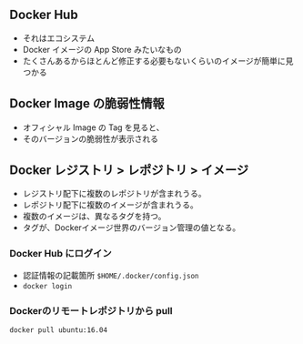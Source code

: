 ## Docker Hub
* それはエコシステム
* Docker イメージの App Store みたいなもの
* たくさんあるからほとんど修正する必要もないくらいのイメージが簡単に見つかる


## Docker Image の脆弱性情報
* オフィシャル Image の Tag を見ると、
* そのバージョンの脆弱性が表示される




## Docker レジストリ > レポジトリ > イメージ
* レジストリ配下に複数のレポジトリが含まれうる。
* レポジトリ配下に複数のイメージが含まれうる。
* 複数のイメージは、異なるタグを持つ。
* タグが、Dockerイメージ世界のバージョン管理の値となる。

### Docker Hub にログイン
* 認証情報の記載箇所 `$HOME/.docker/config.json`
* `docker login`

### Dockerのリモートレポジトリから pull
`docker pull ubuntu:16.04`
